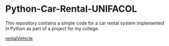 # Python-Car-Rental-UNIFACOL
This repository contains a simple code for a car rental system implemented in Python as part of a project for my college.

[rentalVehicle](https://user-images.githubusercontent.com/114788642/236902923-057fae30-9b3c-47f4-a1b7-fdd8dff36c91.png)

